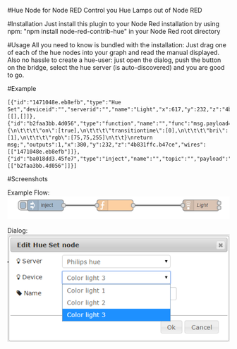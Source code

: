 #Hue Node for Node RED
Control you Hue Lamps out of Node RED

#Installation
Just install this plugin to your Node Red installation by using npm: "npm install node-red-contrib-hue" in your Node Red root directory

#Usage
All you need to know is bundled with the installation: Just drag one of each of the hue nodes into your graph and read the manual displayed. Also no hassle to create a hue-user: just open the dialog, push the button on the bridge, select the hue server (is auto-discovered) and you are good to go.

#Example
```
[{"id":"1471048e.eb8efb","type":"Hue Set","deviceid":"","serverid":"","name":"Light","x":617,"y":232,"z":"4b831ffc.b47ce","wires":[[],[]]},{"id":"b2faa3bb.4d056","type":"function","name":"","func":"msg.payload={\n\t\t\t\"on\":[true],\n\t\t\t\"transitiontime\":[0],\n\t\t\t\"bri\":[1],\n\t\t\t\"rgb\":[75,75,255]\n\t\t}\nreturn msg;","outputs":1,"x":380,"y":232,"z":"4b831ffc.b47ce","wires":[["1471048e.eb8efb"]]},{"id":"ba018dd3.45fe7","type":"inject","name":"","topic":"","payload":"","payloadType":"date","repeat":"","crontab":"","once":false,"x":188,"y":232,"z":"4b831ffc.b47ce","wires":[["b2faa3bb.4d056"]]}]
```

#Screenshots

Example Flow:
![Flow](./docs/flow.png)

Dialog:
![Dialog](./docs/dialog.png)
